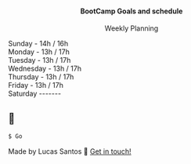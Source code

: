 <h4 align="center">
  BootCamp Goals and schedule
</h4>
<p align="center">
  Weekly Planning

Sunday - 14h / 16h <br>
Monday - 13h / 17h <br>
Tuesday - 13h / 17h <br>
Wednesday - 13h / 17h <br>
Thursday - 13h / 17h <br>
Friday - 13h / 17h <br>
Saturday ------- <br>

</p>

## :rocket:

```bash
$ Go
```

Made by Lucas Santos :wave: [Get in touch!](https://www.linkedin.com/in/lucasmk/)
